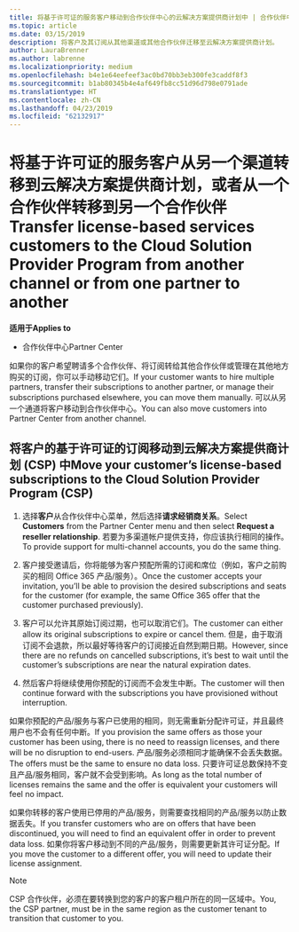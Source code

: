 ```yaml
---
title: 将基于许可证的服务客户移动到合作伙伴中心的云解决方案提供商计划中 | 合作伙伴中心
ms.topic: article
ms.date: 03/15/2019
description: 将客户及其订阅从其他渠道或其他合作伙伴迁移至云解决方案提供商计划。
author: LauraBrenner
ms.author: labrenne
ms.localizationpriority: medium
ms.openlocfilehash: b4e1e64eefeef3ac0bd70bb3eb300fe3caddf8f3
ms.sourcegitcommit: b1ab80345b4e4af649fb8cc51d96d798e0791ade
ms.translationtype: HT
ms.contentlocale: zh-CN
ms.lasthandoff: 04/23/2019
ms.locfileid: "62132917"
---
```

# <a name="transfer-license-based-services-customers-to-the-cloud-solution-provider-program-from-another-channel-or-from-one-partner-to-another"></a><span data-ttu-id="6fe94-103">将基于许可证的服务客户从另一个渠道转移到云解决方案提供商计划，或者从一个合作伙伴转移到另一个合作伙伴</span><span class="sxs-lookup"><span data-stu-id="6fe94-103">Transfer license-based services customers to the Cloud Solution Provider Program from another channel or from one partner to another</span></span>

<span data-ttu-id="6fe94-104">**适用于**</span><span class="sxs-lookup"><span data-stu-id="6fe94-104">**Applies to**</span></span>

-  <span data-ttu-id="6fe94-105">合作伙伴中心</span><span class="sxs-lookup"><span data-stu-id="6fe94-105">Partner Center</span></span>

<span data-ttu-id="6fe94-106">如果你的客户希望聘请多个合作伙伴、将订阅转给其他合作伙伴或管理在其他地方购买的订阅，你可以手动移动它们。</span><span class="sxs-lookup"><span data-stu-id="6fe94-106">If your customer wants to hire multiple partners, transfer their subscriptions to another partner, or manage their subscriptions purchased elsewhere, you can move them manually.</span></span> <span data-ttu-id="6fe94-107">可以从另一个通道将客户移动到合作伙伴中心。</span><span class="sxs-lookup"><span data-stu-id="6fe94-107">You can also move customers into Partner Center from another channel.</span></span>

## <a name="move-your-customers-license-based-subscriptions-to-the-cloud-solution-provider-program-csp"></a><span data-ttu-id="6fe94-108">将客户的基于许可证的订阅移动到云解决方案提供商计划 (CSP) 中</span><span class="sxs-lookup"><span data-stu-id="6fe94-108">Move your customer’s license-based subscriptions to the Cloud Solution Provider Program (CSP)</span></span>

1. <span data-ttu-id="6fe94-109">选择**客户**从合作伙伴中心菜单，然后选择**请求经销商关系**。</span><span class="sxs-lookup"><span data-stu-id="6fe94-109">Select **Customers** from the Partner Center menu and then select **Request a reseller relationship**.</span></span> <span data-ttu-id="6fe94-110">若要为多渠道帐户提供支持，你应该执行相同的操作。</span><span class="sxs-lookup"><span data-stu-id="6fe94-110">To provide support for multi-channel accounts, you do the same thing.</span></span>

2.  <span data-ttu-id="6fe94-111">客户接受邀请后，你将能够为客户预配所需的订阅和席位（例如，客户之前购买的相同 Office 365 产品/服务）。</span><span class="sxs-lookup"><span data-stu-id="6fe94-111">Once the customer accepts your invitation, you’ll be able to provision the desired subscriptions and seats for the customer (for example, the same Office 365 offer that the customer purchased previously).</span></span>

3. <span data-ttu-id="6fe94-112">客户可以允许其原始订阅过期，也可以取消它们。</span><span class="sxs-lookup"><span data-stu-id="6fe94-112">The customer can either allow its original subscriptions to expire or cancel them.</span></span> <span data-ttu-id="6fe94-113">但是，由于取消订阅不会退款，所以最好等待客户的订阅接近自然到期日期。</span><span class="sxs-lookup"><span data-stu-id="6fe94-113">However, since there are no refunds on cancelled subscriptions, it’s best to wait until the customer’s subscriptions are near the natural expiration dates.</span></span>

4. <span data-ttu-id="6fe94-114">然后客户将继续使用你预配的订阅而不会发生中断。</span><span class="sxs-lookup"><span data-stu-id="6fe94-114">The customer will then continue forward with the subscriptions you have provisioned without interruption.</span></span>


<span data-ttu-id="6fe94-115">如果你预配的产品/服务与客户已使用的相同，则无需重新分配许可证，并且最终用户也不会有任何中断。</span><span class="sxs-lookup"><span data-stu-id="6fe94-115">If you provision the same offers as those your customer has been using, there is no need to reassign licenses, and there will be no disruption to end-users.</span></span> <span data-ttu-id="6fe94-116">产品/服务必须相同才能确保不会丢失数据。</span><span class="sxs-lookup"><span data-stu-id="6fe94-116">The offers must be the same to ensure no data loss.</span></span> <span data-ttu-id="6fe94-117">只要许可证总数保持不变且产品/服务相同，客户就不会受到影响。</span><span class="sxs-lookup"><span data-stu-id="6fe94-117">As long as the total number of licenses remains the same and the offer is equivalent your customers will feel no impact.</span></span>

<span data-ttu-id="6fe94-118">如果你转移的客户使用已停用的产品/服务，则需要查找相同的产品/服务以防止数据丢失。</span><span class="sxs-lookup"><span data-stu-id="6fe94-118">If you transfer customers who are on offers that have been discontinued, you will need to find an equivalent offer in order to prevent data loss.</span></span> <span data-ttu-id="6fe94-119">如果你将客户移动到不同的产品/服务，则需要更新其许可证分配。</span><span class="sxs-lookup"><span data-stu-id="6fe94-119">If you move the customer to a different offer, you will need to update their license assignment.</span></span>

>[!NOTE]
><span data-ttu-id="6fe94-120">CSP 合作伙伴，必须在要转换到您的客户的客户租户所在的同一区域中。</span><span class="sxs-lookup"><span data-stu-id="6fe94-120">You, the CSP partner, must be in the same region as the customer tenant to transition that customer to you.</span></span> 



